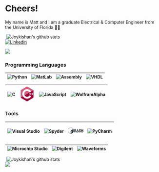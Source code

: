 <!-- Greeting -->
# Cheers!

<!--Introduction -->
My name is Matt and I am a graduate Electrical & Computer Engineer from the University of Florida :crocodile::crocodile:
<br>

<p> <!-- GitHub README Stats -->
  <a href="https://github.com/mgwein?tab=repositories">
    <img width="500" height="auto" align="right" alt="Joykishan's github stats" 
         src="https://github-readme-stats.vercel.app/api?username=mgwein&show_icons=true&theme=algolia&count_private=true" />
   <!-- <img width="30%" height="auto" align="right" alt="Matt's github stats" 
         src="https://github-readme-stats.vercel.app/api/top-langs/?username=mgwein&layout=compact" />

</p>

<!-- Your badges -->
[![Linkedin](https://img.shields.io/badge/-Matt%20W-blue?style=flat&logo=Linkedin&logoColor=white)](https://www.linkedin.com/in/mgwein/)

<!-- Profile View Count -->
![](https://komarev.com/ghpvc/?username=mgwein&style=flat)

### Programming Languages

<img title="Python" alt="Python" width="50px" src="https://user-images.githubusercontent.com/53784551/112206170-d20fa100-8c3f-11eb-8d12-d71b6d32bebf.png" />|<img title="MatLab" alt="MatLab" width="50px" src="https://user-images.githubusercontent.com/53784551/112208457-90ccc080-8c42-11eb-813e-4b1c2dabe550.png" />|<img title="Assembly" alt="Assembly" width="50px" src="https://user-images.githubusercontent.com/53784551/116347565-41178100-a80e-11eb-94da-3f08d89b0425.png" />|<img title="VHDL" alt="VHDL" width="50px" src="https://mshr-h.gallerycdn.vsassets.io/extensions/mshr-h/veriloghdl/1.5.0/1625293831214/Microsoft.VisualStudio.Services.Icons.Default" />
|---|---|---|---|

<img title="C" alt="C" width="50px" src="https://user-images.githubusercontent.com/53784551/112205746-4eee4b00-8c3f-11eb-99f1-1b3e1f7668d4.png">|<img title="C++" alt="C++" width="50px" src="https://raw.githubusercontent.com/devicons/devicon/master/icons/cplusplus/cplusplus-original.svg">|<img alt="JavaScript" title="JavaScript" width="50px" src="https://user-images.githubusercontent.com/53784551/112260814-dc0fbf00-8c94-11eb-9c86-40490c3c5b16.png">|<img title="WolframAlpha" alt="WolframAlpha" width="50px" src="https://w7.pngwing.com/pngs/308/957/png-transparent-wolfram-alpha-computer-icons-internet-email-船舵logo-angle-symmetry-sms.png">
|---|---|---|---|

### Tools

<img title="Visual Studio" alt="Visual Studio" width="50px" src="https://upload.wikimedia.org/wikipedia/commons/thumb/9/9a/Visual_Studio_Code_1.35_icon.svg/1200px-Visual_Studio_Code_1.35_icon.svg.png" />|<img title="Spyder" alt="Spyder" width="50px" src="https://www.vhv.rs/dpng/d/208-2081256_python-logo-png-spyder-logo-spyder-python-icon.png" />|<img title="GitBash" alt="GitBash" width="50px" src="https://raw.githubusercontent.com/github/explore/80688e429a7d4ef2fca1e82350fe8e3517d3494d/topics/bash/bash.png" />|<img title="PyCharm" alt="PyCharm" width="50px" src="https://resources.jetbrains.com/storage/products/pycharm/img/meta/pycharm_logo_300x300.png" />
|---|---|---|---|

<img title="Microchip Studio" alt="Microchip Studio" width="50px" src="https://mpng.subpng.com/20180604/tyo/kisspng-microchip-technology-integrated-circuits-chips-n-btech-inc-5b153b1d1b7233.8159212615281180451124.jpg" />|<img title="Digilent" alt="Digilent" width="50px" src="https://forum.digilentinc.com/uploads/monthly_2016_01/favicon.png.4cf7ea0b5cc877b4d59dc7edbd686f26.png.f761e8d769ce4fe5bba2cdfd62cfc31e.png" />|<img title="Waveforms" alt="Waveforms" width="50px" src="https://digilent.com/blog/wp-content/uploads/2018/01/waveforms-1.png" />
|---|---|---|


<p> <!-- GitHub README Stats -->
  <a href="https://github.com/mgwein?tab=repositories">
    <img width="500" height="auto" align="right" alt="Joykishan's github stats" 
         src="https://github-readme-stats.vercel.app/api?username=mgwein&show_icons=true&theme=algolia&count_private=true" />
   <!-- <img width="30%" height="auto" align="right" alt="Matt's github stats" 
         src="https://github-readme-stats.vercel.app/api/top-langs/?username=mgwein&layout=compact" />

</p>
</a>


 <!-- icons -->

 <!-- PYTHON -->
<code><a href = "https://www.python.org/"><img height="40" src="https://upload.wikimedia.org/wikipedia/commons/thumb/1/1d/No_image.svg/2048px-No_image.svg.png"></a></code>

</p>
